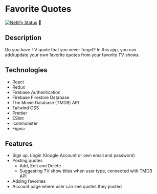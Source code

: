 # Favorite Quotes

[![Netlify Status](https://api.netlify.com/api/v1/badges/cf2864db-41fc-463d-a523-bd764de38d74/deploy-status)](https://app.netlify.com/sites/stupefied-colden-e0851f/deploys) 🚀

## Description

Do you have TV quote that you never forget? In this app, you can add/update your own favorite quotes from your favorite TV shows.

## Technologies

- React
- Redux
- Firebase Authentication
- Firebase Firestore Database
- The Movie Database (TMDB) API
- Tailwind CSS
- Prettier
- ESlint
- Iconmonster
- Figma

## Features

- Sign up, Login (Google Account or own email and password)
- Posting quotes
  - Add, Edit and Delete
  - Suggesting TV show titles when user type, connected with TMDB API
- Adding favorites
- Account page where user can see quotes they posted
